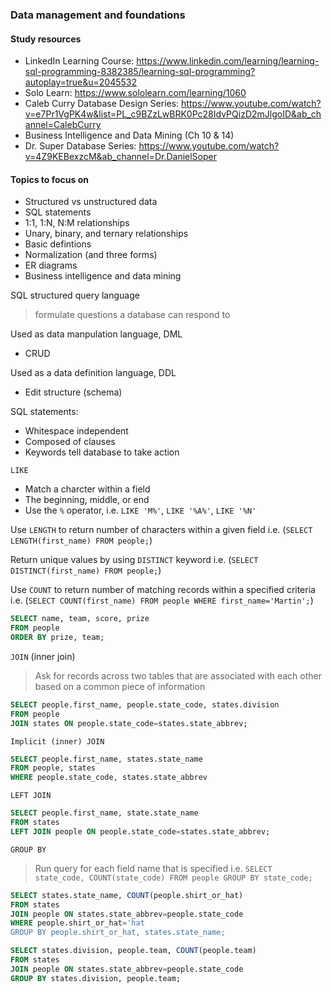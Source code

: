 ### Data management and foundations

#### Study resources

- LinkedIn Learning Course: https://www.linkedin.com/learning/learning-sql-programming-8382385/learning-sql-programming?autoplay=true&u=2045532
- Solo Learn: https://www.sololearn.com/learning/1060
- Caleb Curry Database Design Series: https://www.youtube.com/watch?v=e7Pr1VgPK4w&list=PL_c9BZzLwBRK0Pc28IdvPQizD2mJlgoID&ab_channel=CalebCurry
- Business Intelligence and Data Mining (Ch 10 & 14)
- Dr. Super Database Series: https://www.youtube.com/watch?v=4Z9KEBexzcM&ab_channel=Dr.DanielSoper

#### Topics to focus on

- Structured vs unstructured data
- SQL statements
- 1:1, 1:N, N:M relationships
- Unary, binary, and ternary relationships
- Basic defintions
- Normalization (and three forms)
- ER diagrams
- Business intelligence and data mining

SQL structured query language
> formulate questions a database can respond to

Used as data manpulation language, DML
- CRUD

Used as a data definition language, DDL
- Edit structure (schema)

SQL statements:
- Whitespace independent
- Composed of clauses
- Keywords tell database to take action

`LIKE`
- Match a charcter within a field
- The beginning, middle, or end
- Use the `%` operator, i.e. `LIKE 'M%'`, `LIKE '%A%'`, `LIKE '%N'`

Use `LENGTH` to return number of characters within a given field i.e. (`SELECT LENGTH(first_name) FROM people;`)

Return unique values by using `DISTINCT` keyword i.e. (`SELECT DISTINCT(first_name) FROM people;`)

Use `COUNT` to return number of matching records within a specified criteria i.e. (`SELECT COUNT(first_name) FROM people WHERE first_name='Martin';`)

```sql
SELECT name, team, score, prize
FROM people
ORDER BY prize, team;
```

`JOIN` (inner join)

> Ask for records across two tables that are associated with each other based on a common piece of information

```sql
SELECT people.first_name, people.state_code, states.division
FROM people
JOIN states ON people.state_code=states.state_abbrev;
```

`Implicit (inner) JOIN`

```sql
SELECT people.first_name, states.state_name
FROM people, states
WHERE people.state_code, states.state_abbrev
```

`LEFT JOIN`

```sql
SELECT people.first_name, state.state_name
FROM states
LEFT JOIN people ON people.state_code=states.state_abbrev;
```

`GROUP BY`

> Run query for each field name that is specified i.e. `SELECT state_code, COUNT(state_code) FROM people GROUP BY state_code;`

```sql
SELECT states.state_name, COUNT(people.shirt_or_hat)
FROM states
JOIN people ON states.state_abbrev=people.state_code
WHERE people.shirt_or_hat='hat
GROUP BY people.shirt_or_hat, states.state_name;
```

```sql
SELECT states.division, people.team, COUNT(people.team)
FROM states
JOIN people ON states.state_abbrev=people.state_code
GROUP BY states.division, people.team;
```
